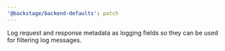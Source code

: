 ```yaml
---
'@backstage/backend-defaults': patch
---
```


Log request and response metadata as logging fields so they can be used for filtering log messages.
